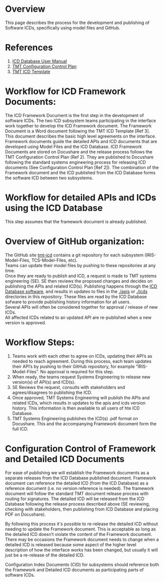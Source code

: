 # Overview
This page describes the process for the development and publishing of 
Software ICDs, specifically using model files and GitHub.

# References
1. [ICD Database User Manual](https://docushare.tmt.org/docushare/dsweb/Get/Document-50189/OSW%20TN018-ICDDatabaseUserManual_REL01.pdf)  
2. [TMT Configuration Control Plan](https://docushare.tmt.org/docushare/dsweb/View/Document-601/TMTConfigControlPlan.docx)
3. [TMT ICD Template](https://docushare.tmt.org/docushare/dsweb/Get/Document-1858/ICD%20Template_REL07%20FINAL.docx)

# Workflow for ICD Framework Documents:
The ICD Framework Document is the first step in the development of
software ICDs. The two ICD subsystem teams participating in the
interface work together to develop the ICD Framework document. The
Framework Document is a Word document following the TMT ICD Template
[Ref 3]. This document describes the basic high level agreements on the
interface. Framework documents guide the detailed APIs and ICD documents
that are developed using Model Files and the ICD Database. ICD Framework
Documents are stored on Docushare and the release process follows the
TMT Configuration Control Plan (Ref 2). They are published to Docushare
following the standard systems engineering process for releasing ICD
documents (See Configuration Control Plan [Ref 2]). The combination of
the Framework document and the ICD published from the ICD Database forms
the software ICD between two subsystems.

# Workflow for detailed APIs and ICDs using the ICD Database 
This step assumes that the framework document is already published.

# Overview of GitHub organization:
The GitHub site [tmt-icd](https://github.com/tmt-icd) contains a git repository for each subsystem (IRIS-Model-Files, TCS-Model-Files, etc).  
Teams can update their model files by pushing to these repositories at any time.  
Once they are ready to publish and ICD, a request is made to TMT systems engineering (SE). 
SE then reviews the proposed changes and decides on publishing the APIs and related ICD(s). 
Publishing happens through the [ICD Database software](https://github.com/tmtsoftware/icd), 
and results in updates to files in the [./apis](apis) or [./icds](icds) directories in this repository. 
These files are read by the ICD Database sofware to provide publishing history information for all users.  
Several APIs will often be considered together for approval / release of new ICDs.  
All affected ICDs related to an updated API are re-published when a new version is approved.  

# Workflow Steps:
1. Teams work with each other to agree on ICDs, updating their API’s as
needed to reach agreement. During this process, each team updates their
API’s by pushing to their GitHub repository, for example
“IRIS-Model-Files”.  No approval is required for this step.
2. When ready, the teams request Systems Engineering to release new
version(s) of API(s) and ICD(s).
3. SE Reviews the request, consults with stakeholders and
agrees/disagrees to publishing the ICD.
4. Once approved, TMT Systems Engineering will publish the APIs and related ICDs, which results in updates to the apis and icds version history.  This information is then available to all users of hte ICD Database.
5. TMT Systems Engineering publishes the ICD(s) .pdf format on Docushare.  This and the accompanying
Framework document form the full ICD.

# Configuration Control of Framework and Detailed ICD Documents
For ease of publishing we will establish the Framework documents as a separate releases from the ICD Database published document.  Framework document can reference the detailed ICD (from the ICD Database) as a reference document (i.e. no version reference is needed). The framework document will follow the standard TMT document release process with routing for signatures. The detailed ICD will be released from the ICD Database following the release process described above (SE reviewing, checking with stakeholders, then publishing from ICD Database and placing PDF on Docushare).  

By following this process it's possible to re-release the detailed ICD without needing to update the Framework document. This is acceptable as long as the detailed ICD doesn’t violate the content of the Framework document. There may be occasions the Framework document needs to change when a detailed ICD is released because some aspect of the higher level description of how the interface works has been changed, but usually it will just be a re-release of the detailed ICD.

Configuration Index Documents (CID) for subsystems should reference both the Framework and Detailed ICD documents as participating parts of software ICDs.
